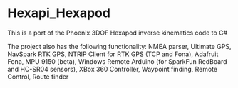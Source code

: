 # Hexapi_Hexapod

This is a port of the Phoenix 3DOF Hexapod inverse kinematics code to C#

The project also has the following functionality:
NMEA parser,
Ultimate GPS,
NavSpark RTK GPS,
NTRIP Client for RTK GPS (TCP and Fona),
Adafruit Fona,
MPU 9150 (beta),
Windows Remote Arduino (for SparkFun RedBoard and HC-SR04 sensors),
XBox 360 Controller,
Waypoint finding,
Remote Control,
Route finder





